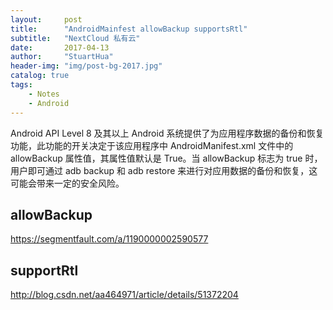 ```yaml
---
layout:     post
title:      "AndroidMainfest allowBackup supportsRtl"
subtitle:   "NextCloud 私有云"
date:       2017-04-13
author:     "StuartHua"
header-img: "img/post-bg-2017.jpg"
catalog: true
tags:
    - Notes
    - Android
---
```


Android API Level 8 及其以上 Android 系统提供了为应用程序数据的备份和恢复功能，此功能的开关决定于该应用程序中 AndroidManifest.xml 文件中的 allowBackup 属性值，其属性值默认是 True。当 allowBackup 标志为 true 时，用户即可通过 adb backup 和 adb restore 来进行对应用数据的备份和恢复，这可能会带来一定的安全风险。

## allowBackup

https://segmentfault.com/a/1190000002590577

## supportRtl

http://blog.csdn.net/aa464971/article/details/51372204